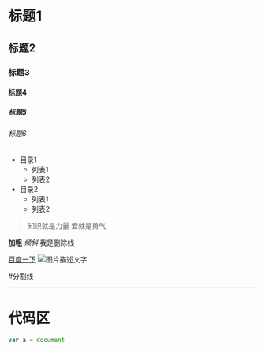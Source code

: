 # 标题1
## 标题2
### 标题3
#### 标题4
##### 标题5
###### 标题6
* 目录1
  - 列表1
  - 列表2
* 目录2
  - 列表1
  - 列表2
> 知识就是力量
> 爱就是勇气

**加粗**
*倾斜*
~~我是删除线~~

[百度一下](www.baidu.com)
![图片描述文字](logo.jpg)

#分割线
************* 
# 代码区
``` javascript
var a = document
```



